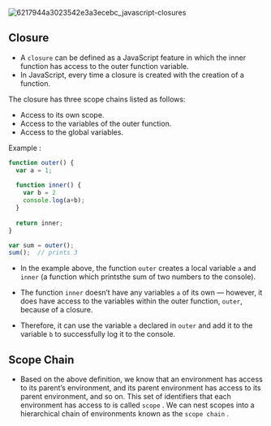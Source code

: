 ![6217944a3023542e3a3ecebc_javascript-closures](https://user-images.githubusercontent.com/100460788/235360736-b9aaaacb-84c6-4df9-af39-7b7bbc39c608.png)

## Closure 

- A `closure` can be defined as a JavaScript feature in which the inner function has access to the outer function variable. 
- In JavaScript, every time a closure is created with the creation of a function.

The closure has three scope chains listed as follows:
- Access to its own scope.
- Access to the variables of the outer function.
- Access to the global variables.

Example :
```ts
function outer() {
  var a = 1;
  
  function inner() { 
    var b = 2
    console.log(a+b);
  }
  
  return inner;
}

var sum = outer();
sum();  // prints 3
```
- In the example above, the function `outer` creates a local variable `a` and `inner` (a function which printsthe sum of two numbers to the console).

- The function `inner` doesn’t have any variables `a` of its own — however, it does have access to the variables within the outer function, `outer`, because of a closure.

- Therefore, it can use the variable `a` declared in `outer` and add it to the variable `b` to successfully log it to the console.

## Scope Chain
- Based on the above definition, we know that an environment has access to its parent’s environment, and its parent environment has access to its parent environment, and so on. This set of identifiers that each environment has access to is called `scope` . We can nest scopes into a hierarchical chain of environments known as the `scope chain` .
